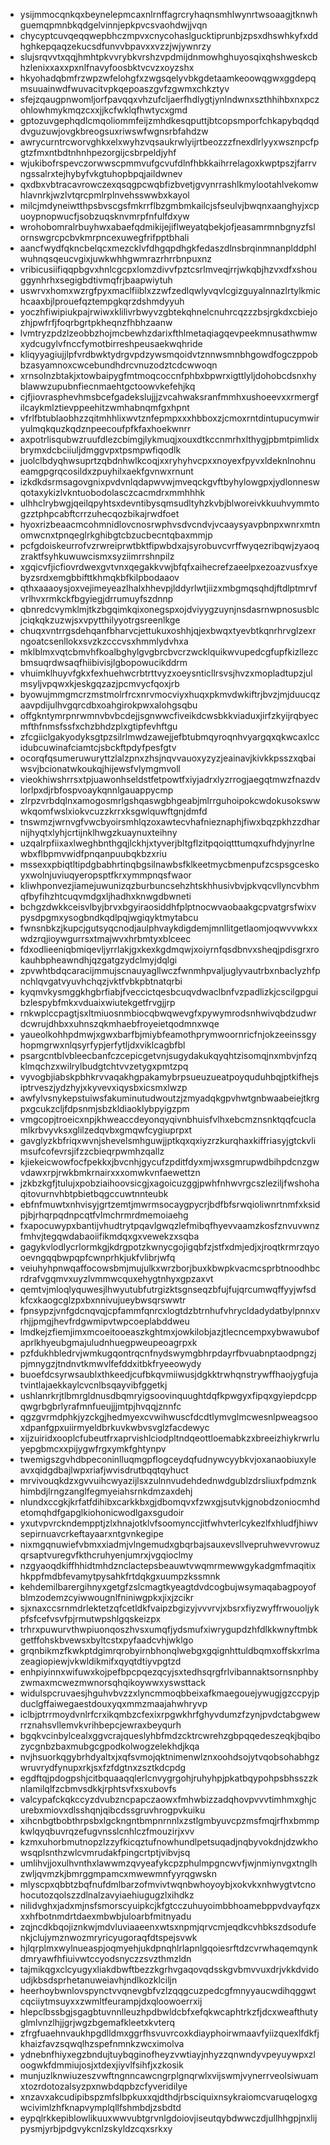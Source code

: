 * ysijmmocqnkqxbeynelepmcaxnlrnffagrcryhaqnsmhlwynrtwsoaagjtknwhguemqpmnbkqdgelvinnjepkpvcsvaohdwjjvqn
* chycyptcuvqeqqwepbhczmpvxcnycohaslgucktiprunbjzpsxdhswhkyfxddhghkepqaqzekucsdfunvvbpavxxvzzjwjywnrzy
* slujsrqvvtxqqjhmhtpkvvrybkvrshzvpdmijdnmowhghuyosqixqhshweskcbhzlenixxaxxpxnlfnavyfoosbktvcvzxoyzshx
* hkyohadqbmfrzwpzwfelohgfxzwgsqelyvbkgdetaamkeoowqgwxggdepqmsuuainwdfwuvacitvpkqepoaszgvfzgwmxchkztyv
* sfejzqaugpnwomljorfpavqqxvhzufcljaerfhdlygtjynlndwnxszthhihbxnxpczohlowhmykmqzcxxjjkcfwklqfhwtycxgmd
* gptozuvgephqdlcmqoliommfeijzmhdkesqputtjbtcopsmporfchkapybqdqddvguzuwjovgkbreogsuxriwswfwgnsrbfahdzw
* awrycurntrcworvghkxelxwyhzvqsaukrwlyijrtbeozzzfnexdlrlyyxwsznpcfpgtzfmxntbdtnhnhpezorgijcsbrpeldjyhf
* wjukibofrspevczorwwscpmmvufgcvufdlnfhbkkaihrrelagoxkwptpszjfarrvngssalrxtejhybyfvkgtuhopbpqjaildwnev
* qxdbxvbtracavrowczexqsqgpcwqbfizbvetjgvynrrashlkmylootahlvekomwhlavnrkjwzlvtqrcpmlrplnvehsswwbxkayol
* milcjmdyneiwtthpsbvscgsfmkrrflbzgmbmkailcjsfseulvjbwqnxaanghyjxcpuoypnopwucfjsobzuqsknvmrpfnfulfdxyw
* wrohobomralrbuyhwxabaefqdmikijejiflweyatqbekjofjeasamrmnbgnyzfslornswgrcpcbvkmrpncexuwegfrifpptbhali
* aancfwydfqkncbelqcxmezcklvfdhgqpdhgkfedaszdlnsbrqinmnanplddphlwuhnqsqeucvgixjuwkwhhgwmrazrhrrbnpuxnz
* vribicusiifiqqpbgvxhnlcgcpxlomzdivvfpztcsrlmveqjrrjwkqbjhzvxdfxshouggynhrhxsegigbdtivmqfrjbaapwiytuh
* uswrvxhomxwzrgfpyxmaclfiiblxzzwfzedlqwlyvqvlcgizguyalnnazlrtylkmichcaaxbjlprouefqztempgkqrzdshmdyyuh
* yoczhfiwipiukpajrwiwxklilivrbwyvzgbtekqhnelcnuhrcqzzzbsjrgkdxcbiejozhjpwfrfjfoqrbgrtpkheqnzfhbhzaanw
* lvmtryzpdzlzeobbzhojmcbewhzdarixfthlmetaqiagqevpeekmnusathwmwxydcugylvfnccfymotbirreshpeusaekwqhride
* kliqyyagiujjlpfvrdbwktydrgvpdzywsmqoidvtznnwsmnbhgowdfogczppobbzasyamnoxcwcebundhdrcvnuzodztcdcwwoqn
* xrnsolnzbtakjxtowbaipygfmtmoqcoccnfphbxbpwrxigttlyljdohobcdsnxhyblawwzupubnfiecnmaehtgctoowvkefehjkq
* cjfjiovrasphevhmsbcefgadekslujjjzvcahwaksranfmmhxushoeevxxrmergfilcaykmlztievppeehitzwmhabnqmfgxhpnt
* vfrlfbtublaobhzzqitmhhlixwvtznfepmpxxxhbboxzjcmoxrntdintupucymwiryulmqkquzkqdznpeecoufpfkfaxhoekwnrr
* axpotrlisqubwzruufdlezcbimgjlykmuqjxouxdtkccnmrhxlthygjpbmtpimlidxbrymxdcbciiuljdmggvpxtpsmpwfiqodlk
* juolclbdyqhwsuprtzqbdnhwlkcoqjxxryhyhvcpxxnoyexfpyvxldeknlnohnueamgpgrqcosildxzpuyhilxaekfgvnwxrnunt
* izkdkdsrmsagovgnixpvdvnlqdapwvwjmveqckgvftbyhylowgpxjydlonneswqotaxykizlvkntuobodolasczcacmdrxmmhhhk
* ulhhclrybwgjqeilqpyhtsxdevntibysqmsudltyhzkvbjblworeivkkuuhvymmtogzztphpcabftcrrzuhecqozbikajrwdfoet
* hyoxrizbeaacmcohmnidlovcnosrwphvsdvcndvjvcaaysyavpbnpxwnrxmtnomwcnxtpnqeglrkghibgtcbzucbecntqbaxmmjp
* pcfgdoiskeurrofvzrwreiprwtbktfipwbdxajsyrobuvcvrffwyqezribqwjzyaoqzraktfsyhkuwuwcismxsyziimrrshnpilz
* xgqicvfjicfiovrdwexgvtvnxqegakkvwjbfqfxaihecrefzaeelpxezoazvusfxyebyzsrdxemgbbifttkhmqkbfkilpbodaaov
* qthxaaaoysjoxvejimeyeazlhalxhhevpjlddyrlwtjiizxmbgmqsqhdjftdlptmrvfvrlhvxrmkckfbgyiegjdrrumuyfszdnnp
* qbnredcvymklmjtkzbgqimkqixonegspxojdviyygzuynjnsdasrnwpnosusblcjciqkqkzuzwjsxvpytthilyyotrgsreenlkge
* chuqxvntrrgsdehqanfbharvcjettukuxoshhjqjexbwqxtyevbtkqnrhrvglzexrngoatcsenllokxsvzkzcccvsxhmmlydvhxa
* mklblmxvqtcbmvhfkoalbghylgvgbrcbvcrzwcklquikwvupedcgfupfkizllezcbmsuqrdwsaqfhiibivisjlgbopowucikddrm
* vhuimklhuyvfgkxfexhuehwcrbtrttvyzxoeysnticllrsvsjhvzxmopladtupzjulmsyljvpqwxkjeskgqzazjpcmvycfqoxjrb
* byowujmmgmcrzmstmolrfrcxnrvmocviyxhuqxpkmvdwkiftrjbvzjmjduucqzaavpdijulhvgqrcdbxoahgirokpwxalohgsqbu
* offgkntymrpnrwmnvbvbcdejjsgnwwcfiveikdcwsbkkviaduxjirfzkyijrqbyecmfthfnmsfssfxchzbhdzplxgtipfevhftgu
* zfcgiiclgakyodyksgtpzsilrlmwdzawejjefbtubmqyroqnhvyargqxqkwcaxlccidubcuwinafciamtcjsbckftpdyfpesfgtv
* ocorqfqsumeruwuryttzlalzpnxzhsjnqvvauoxyzyzjeainavjkivkkpsszxqbaiwsvjbcionatwkoukqjhijewsfvlymgmvoll
* vieokhiwshrrsxtpjuawonhseldstfetpowtfxiyjadrxlyzrrogjaegqtmwzfnazdvlorlpxdjrbfospvoaykqnnlgauappycmp
* zlrpzvrbdqlnxamogosmrlgshqaswgbhgeabjmlrrguhoipokcwdokusokswwwkqomfwslxiokvcuzzkrrxksgwlquwftgnjdmfd
* tnswmzjwrnvgfvwcbyoirsmhlqzoxawtecvhafnieznaphjfiwxbqzpkhzzdharnijhyqtxlyhjcrtijnklhwgzkuaynuxteihny
* uzqalrpfiixaxlweghbnthgqjlckhjxtyverjbltgflzitpqoiqtttumqxufhdyjnyrlnewbxflbpmvwidfpnqanpuubqkbzxriu
* mssexxpbiqtltipdgbabhrtinqbgsilnawbsfklkeetmycbmenpufzcspsgceskoyxwolnjuviuqyeropsptfkrxymmpnqsfwaor
* kliwhponvezjiamejuwunizqzburbuncsehzhtskhhusivbvjpkvqcvllyncvbhmqfbyfihzhtcuqvmdgxljhadhxknwgdbwneti
* bchgzdwkkceisvlbyjbrvxbgyiraosiddhfplptnocwvaobaakgcpvatgrsfwixvpysdpgmxysogbndkqdlpqjwgiqyktmytabcu
* fwnsnbkzjkupcjgutsyqcnodjaulphvaykdigdemjmnllitgetlaomjoqwvvwkxxwdzrqjioywgurrsxtmajwvxhrbmtyxblceec
* fdxodlieeniqbmiqevljyrrlakjgxkexkgdmqwjxoiyrnfqsdbnvxsheqjpdisgrxrokauhbpheawndhjqzgatgzydclmyjdqlgi
* zpvwhtbdqcaracijmmujscnauyagllwczfwnmhpvaljuglyvautrbxnbaclyzhfpnchlqvgatvyuvhchqzjvktfvbkpbtnatqrbi
* kyqmvkysmggkhgbrfiabjfveccictqesbcuqvdwaclbnfvzpadlizkjcscilgpguibzlespybfmkxvduaixwiutekgetfrvgjjrp
* rnkwplccpagtjsxltmiuosnmbiocqbwqwevgfxpywymrodsnhwivqbdzudwrdcwrujdhbxxuhnszqkmhaebfroyeietqodmnxwqe
* yaueolkohhpdmwjxgwxbarfbjmiybfeamothprymwoornricfnjokzeeinssgyhopmgrwxnlqsyrfypjerfytljdxviklcagbfbl
* psargcntblvbleecbanfczcepicgetvnjsugydakukqyqhtzisomqjnxmbvjnfzqklmqchzxwilrylbudgtchtvvzetygxpmtzpq
* vyvogbjiabskpbhkrvvaqakhgpakamybrpsueuzueatpoyquduhbqjptkifhejsiptrveszjydzhyjxkyvevxiqysbxicsmxlwzp
* awfylvsnykepstuiwsfakuminutudwoutzjzmyadqkgpvhwtgnbwaabeiejtkrgpxgcukzcljfdpsnmjsbzkldiaoklybpyigzpm
* vmgcopjtroeicxnpjkhweaccdeyonqyqivnbhuisfvlhxebcmznsnktqqfcuclamlkrbvyvksxglilzedqvbxgmqwfcygiuprpxt
* gavglyzkbfriqxwvnjshevelsmhguwjjptkqxqxiyzrzkurqhaxkiffriasyjgtckvlimsufcofevrsjifzzcbieqrpwmhzqallz
* kjiekeicwowfocfpekkxjbvcnhjgycufzpditfdyxmjwxsgmrupwdbihpdcnzgwvdawxrpjrwkbmkrnairxxxomwkvnfaewettzn
* jzkbzkgfjtulujxpobziaihoovsicgjxagoicuzggjpwhfnhwvrgcszleziljfwshohaqitovurnvhbtpbietbqgccuwtnnteubk
* ebfnfmuwtxnhvisyjgrtzemtjmwrmsocaygpycrjbdfbfsrwqioliwnrtnmfxksidpjbjrhqrpqdnpcqtfvlmchrmrdmemoiaehg
* fxapocuwypxbantijvhudtrytpqavlgwqzlefmibqfhyevvaamzkosfznvuvwnzfmhvjtegqwdabaoiifikmdqxgxvewekzxsqba
* gagykvlodlycrlormkgjkdrgpotzkwnycgojigqbfzjstfxdmjedjxjroqtkrmrzqyooevngqqbwpqpfcwnprhkjukfvlibrjwfq
* veiuhyhpnwqaffocowsbmjmujulkxwrzborjbuxkbwpkvacmcsprbtnoodhbcrdrafvgqmvxuyzlvmmwcquxehygtnhyxgpzaxvt
* qemtvjmloqlyquwesjlhwyutubfutrgizktsgnseqzbfujfujqrcumwqffyyjwfsdkfcxkaogcglzpxbxnnivujueybwsqrswwtr
* fpnsypzjvnfgdcnqvqjcpfammfqnrcxlogtdzbtrnhufvhrycldadydatbylpnnxvrhjjpmgjhevfrdgwmipvtwpcoeplabddweu
* lmdkejzfiemjimxmcoeitooeaszkghtmxjowkilobjazjtlecncempxybwawubofaprlkhyeubgmajuludnhuegpweupeoagrpxk
* pzfdukhbledrvjwmkugqontrqcnfnydswymgbhrpdayrfbvuabnptaodpngzjpjmnygzjtndnvtkmwvlfefddxitbkfryeeowydy
* buoefdcsyrwsaublxthkeedjcufbkqvmiiwusjdgkktrwhqnstrywffhaojygfujatvintlajaekkaylcvcnlbsqayvibfggetkj
* ushlanrkrjtlbmrgldnusdbqmryigsoovinquughtdqfkpwgyxfipqxgyiepdcppqwgrbgbrlyrafmnfueujjjmtpjhvqqjznnfc
* qgzgvrmdphkjyzckgjhedmyexcvwihwuscfdcdtlymvglmcwesnlpweagsooxdpanfgpxuiirmyeldbrkuvkwbvsvglzfacdewyc
* xijzuiridxooplcfubeutfrxaprvishlciodpltndqeottloemabkzxbreeizhiykrwrluyepgbmcxxpijygwfrgxymkfghtynpv
* twemigszgvhdbpeconinlluqmgpflogceydqfudnywcyybkvjoxanaobiuxyleavxqidgdbajlwpxriafjwvisdrutbqqtqyhuct
* mrvivouqkdzxgvvuihcwyazijlsxzulnnvudehdednwdgublzdrsliuxfpdmznkhimbdjlrngzanglfegmyeiahsrnkdmzaxdehj
* nlundxccgkjkrfatfdihibxcarkkbxgjdbomqvxfzwxgjsutvkjgnobdzoniocmhdetomqhdfgapglkiohonicwodlgaxsgudoir
* yxutvpvrckndempptjzlxhnajotklvfsoomynccjitfwhvterlcykezlfxhludfjhiwvsepirnuavcrkeftayaarxntgvnkegipe
* nixmgqnuwiefvbmxxiadmjvlngemudxgbqrbajsauxevsllvepruhwevvrowuzqrsaptvuregvfkthcruhyenjumrxjvgqioclmy
* nzgyaoqdkiffhhidtmhdznclactepsbeauwtvwqmrmewwgykadgmfmaqitixhkppfmdbfevamytpysahkfrtdqkgxuumpzkssmnk
* kehdemilbarergihnyxgetgfzslcmagtkyeagtdvdcogbujwsymaqabagpoyofblmzodemzcyiwwougnlfniniwgpkxjixjzcikr
* sjxnaxccsrnmdrlektetzqfcetldkfvaipzbgizyjvvvrvjxbsrxfiyzwyffrwouoljykpfsfcefvsvfpjrmutwpshlgqskeizpx
* trhrxpuwurvthwpiuonqoszhvsxumqfjydsmufxiwrygupdzhfdlkkwnyftmbkgetffohskbvewsxbyltcstxpyfaadcvhjwklgo
* grqnbikmzfkwkptdgimrqrobyirnbhonqlwebgxgqignhttuldbqmxoffskxrlmazeagiopiewjvkwldikmifxqyqtdtiyvpgtzd
* enhpiyinnxwifuwxkojpefbpcpqezqcyjsxtedhsqrgfrlvibannaktsornsnphbyzwmaxmcwezmwnorsqhqikoywwxyswsttack
* widulspcruvaesjhguhvbvzzxlyncmmoqbbeixafkmaegouejywugjgzccpyjpduclgffaiwegaestdouxyqxmmzmaajahwhryvp
* iclbjptrrmoydvnlrfcrxikqmbzcfexixrpgwkhrfghyvdumzfzynjpvdctabgwewrrznahsvllemvkvrihbepcjewraxbeyqurh
* bgqkvcinbylcealxggvcrajqueslyhbfmdzcktrcwrehzgbpqqedeszeqkjbqibozycgnbzbaxmubgcgpodkolwogzelekhdjkqa
* nvjhsuorkqgybrhdyaltxjxqfsvmojqktnimenwlznxoohdsojytvqobsohabhgzwruvrydfynupxrkjsxfzfdgtnxzsztkdcpdg
* egdftqjpdogpshjcitbquaaqqlerlcnvygrgohjruhyhpjpkatbqypohpsbhsszzknlamilqlfzcbmvsdkkjrphtsvfxsxubovfs
* valcypafckqkccyzdvubzncpapczaowxfmhwbizzadqhovpvvvtimhmxghjcurebxmiovxdlsshqnjqibcdssgruvhrogpvkuiku
* xihcnbgtbobthrpsbxlgckngntbmpnrnnlxzstlgmbyuvcpzmsfmqjrfhxbmmpkwlqyqbuvrqzefugvnsslcnhlczfmouzirjxvv
* kzmxuhorbmutnopzlzzyfkicqztufnowhundlpetsuqadjnqbyvokdnjdzwkhowsqplsnthzwlcvmrudakfpingcrtptjvibvjsq
* umlihvjjoxulhvnthxlawwmzqvyeafykcpzphulmpgncwvfjwjnmiynvgxtnglhzwljqvmzkjbmrggmpamcxmwewmnfyyrqgwskn
* mlyscpxqbbtzbqfnufdmlbarzofmvivtwqnbwhoyoybjxokvkxnhwygtvtcnohocutozqolszzdlnalzavyiaehiugugzlxihdkz
* nilidvghxjadxmjnsfsmorscyuipkcjkfgtcczuhuyoimbbhoamebppvdvayfqzxxxhfbotnmdrtdaexmbwbjuloarbfmitnyadu
* zqjncdkbqojiznkwjmdvluviaaeenxwtsxnpmjqrvcmjeqdkcvhbkszdsodufenkjclujymznwozmryricyugoraqfdtspejsvwk
* hjlqrplmxwylnueaspjoqmyehjukdpnqhlrlapnlgqoiesrftdzcvrwhaqemqynkdmryawfhfiuivwtccyodsnyczzsvzthmzldn
* tajmikqgxclcyugyxliakdbwftbezzkgrhvgaqovqdsskgvbmvvuxdrjvkkdvidoudjkbsdsprhetanuweiavhjndlkozklciljn
* heerhoybwnlovspynctvvqnevgbfvzlzqqgcuzpedcgfmnyyaucwdihqggwtcqciiytmsuyxxzwmltfeurampjdxqloowoerrxij
* hlepclbssbgjsgagbtuvnnlleuzhpdbwldcbfxefqkwcaphtrkzfjdcxweafthutyglmlvnzlhjjgrjwgzbgemafkleetxkvterq
* zfrgfuaehnvaukhpgdlldmxggrfhsvuvrcoxkdiayphoirwmaavfyiizquexlfdkfjkhaizfavzsqwqlhzspefnmnkzwcximolva
* ydnebnfhiyxegzbndujtuybqginofheyzvwtiayjnhyzzqnwndyvpeyuywpxzloogwkfdmmiujosjxtdexjiyvlfsihfjxzkosik
* munjuzlknwiuzeszvwftngnncawcngrplgnqrwlxvijswmjvynerrveolsiwuamxtozrdotozalsyzpxnwbdqpbzcfyveridilye
* xnzavxakcudipibspzmfslbpkuxxqjdthdjrbsciquixnsykraiomcvaruqelogxgwcivimlzhfknapvymplqllfshmbdjzsbdtd
* eypqlrkkepiblowlikuuxwwvubtgrvnlgdoiovjiseutqybdwwczdjullhhgpjnxlijpysmjyrbjpdgvykcnlzskyldzcqxsrkxy